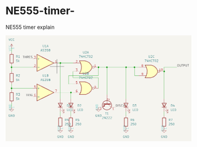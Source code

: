 # NE555-timer-
NE555 timer explain

![fire effect image](https://raw.githubusercontent.com/yoyoberenguer/NE555-timer-/main/schema.png?token=AJFOKTENIFRJWZNSSHAWJRDB2GSDI.PNG)
